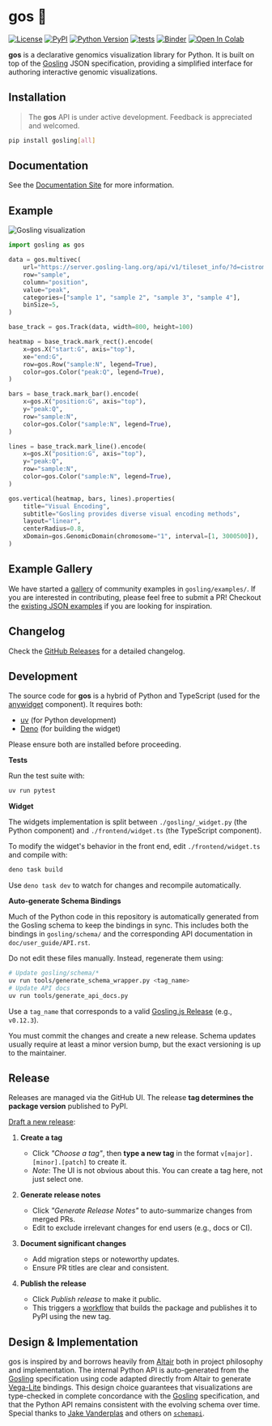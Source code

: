 # gos 🦆

[![License](https://img.shields.io/pypi/l/gosling.svg?color=green)](https://github.com/gosling-lang/gos/raw/main/LICENSE)
[![PyPI](https://img.shields.io/pypi/v/gosling.svg?color=green)](https://pypi.org/project/gosling)
[![Python Version](https://img.shields.io/pypi/pyversions/gosling.svg?color=green)](https://python.org)
[![tests](https://github.com/gosling-lang/gos/workflows/Test/badge.svg)](https://github.com/gosling-lang/gos/actions)
[![Binder](https://mybinder.org/badge_logo.svg)](https://mybinder.org/v2/gh/gosling-lang/gos/main?filepath=notebooks%2Fmultiple-coordinated-views.ipynb)
[![Open In Colab](https://colab.research.google.com/assets/colab-badge.svg)](https://colab.research.google.com/github/gosling-lang/gos/blob/main/notebooks/multiple-coordinated-views.ipynb)

**gos** is a declarative genomics visualization library for Python.
It is built on top of the [Gosling] JSON specification, providing a
simplified interface for authoring interactive genomic visualizations.


## Installation

> The **gos** API is under active development. Feedback is appreciated and welcomed.

```bash
pip install gosling[all]
```

## Documentation

See the [Documentation Site](https://gosling-lang.github.io/gos) for more information.

## Example

<img src="https://github.com/gosling-lang/gos/raw/main/doc/_static/example.gif" alt="Gosling visualization"/>

```python
import gosling as gos

data = gos.multivec(
    url="https://server.gosling-lang.org/api/v1/tileset_info/?d=cistrome-multivec",
    row="sample",
    column="position",
    value="peak",
    categories=["sample 1", "sample 2", "sample 3", "sample 4"],
    binSize=5,
)

base_track = gos.Track(data, width=800, height=100)

heatmap = base_track.mark_rect().encode(
    x=gos.X("start:G", axis="top"),
    xe="end:G",
    row=gos.Row("sample:N", legend=True),
    color=gos.Color("peak:Q", legend=True),
)

bars = base_track.mark_bar().encode(
    x=gos.X("position:G", axis="top"),
    y="peak:Q",
    row="sample:N",
    color=gos.Color("sample:N", legend=True),
)

lines = base_track.mark_line().encode(
    x=gos.X("position:G", axis="top"),
    y="peak:Q",
    row="sample:N",
    color=gos.Color("sample:N", legend=True),
)

gos.vertical(heatmap, bars, lines).properties(
    title="Visual Encoding",
    subtitle="Gosling provides diverse visual encoding methods",
    layout="linear",
    centerRadius=0.8,
    xDomain=gos.GenomicDomain(chromosome="1", interval=[1, 3000500]),
)
```

## Example Gallery

We have started a [gallery](https://gosling-lang.github.io/gos/gallery/index.html) of
community examples in `gosling/examples/`. If you are interested in contributing, please
feel free to submit a PR! Checkout the [existing JSON examples](http://gosling-lang.org/examples/)
if you are looking for inspiration.

## Changelog

Check the [GitHub Releases](https://github.com/gosling-lang/gos/releases)
for a detailed changelog.

## **Development**

The source code for **gos** is a hybrid of Python and TypeScript (used for the
[anywidget](https://github.com/manzt/anywidget) component). It requires both:

- [uv](https://github.com/astral-sh/uv) (for Python development)
- [Deno](https://deno.land) (for building the widget)

Please ensure both are installed before proceeding.

**Tests**

Run the test suite with:

```sh
uv run pytest
```

**Widget**

The widgets implementation is split between `./gosling/_widget.py` (the Python
component) and `./frontend/widget.ts` (the TypeScript component). 

To modify the widget's behavior in the front end, edit `./frontend/widget.ts`
and compile with:

```sh
deno task build
```

Use `deno task dev` to watch for changes and recompile automatically.

**Auto-generate Schema Bindings**

Much of the Python code in this repository is automatically generated from the
Gosling schema to keep the bindings in sync. This includes both the bindings in
`gosling/schema/` and the corresponding API documentation in
`doc/user_guide/API.rst`.

Do not edit these files manually. Instead, regenerate them using:

```sh
# Update gosling/schema/*
uv run tools/generate_schema_wrapper.py <tag_name>
# Update API docs
uv run tools/generate_api_docs.py
```

Use a `tag_name` that corresponds to a valid [Gosling.js
Release](https://github.com/gosling-lang/gosling.js/releases) (e.g.,
`v0.12.3`).

You must commit the changes and create a new release. Schema updates usually
require at least a minor version bump, but the exact versioning is up to the
maintainer.

## Release

Releases are managed via the GitHub UI. The release **tag determines the
package version** published to PyPI.

[Draft a new release](https://github.com/gosling-lang/gos/releases/new):

1. **Create a tag**

   - Click _"Choose a tag"_, then **type a new tag** in the format
     `v[major].[minor].[patch]` to create it.
   - _Note_: The UI is not obvious about this. You can create a tag here, not
     just select one.

2. **Generate release notes**

   - Click _"Generate Release Notes"_ to auto-summarize changes from merged PRs.
   - Edit to exclude irrelevant changes for end users (e.g., docs or CI).

3. **Document significant changes**

   - Add migration steps or noteworthy updates.
   - Ensure PR titles are clear and consistent.

4. **Publish the release**

   - Click _Publish release_ to make it public.
   - This triggers a [workflow](.github/workflows/release.yml) that builds the
   package and publishes it to PyPI using the new tag.

## Design & Implementation

gos is inspired by and borrows heavily from [Altair] both in project philosophy
and implementation. The internal Python API is auto-generated from the
[Gosling] specification using code adapted directly from Altair to generate
[Vega-Lite] bindings. This design choice guarantees that visualizations are
type-checked in complete concordance with the [Gosling] specification, and that
the Python API remains consistent with the evolving schema over time. Special thanks to
[Jake Vanderplas](https://github.com/jakevdp) and others on
[`schemapi`](https://github.com/altair-viz/altair/tree/master/tools/schemapi).

[Gosling]: https://github.com/gosling-lang/gosling.js
[Altair]: https://github.com/altair-viz/altair
[Vega-Lite]: https://github.com/vega/vega-lite
